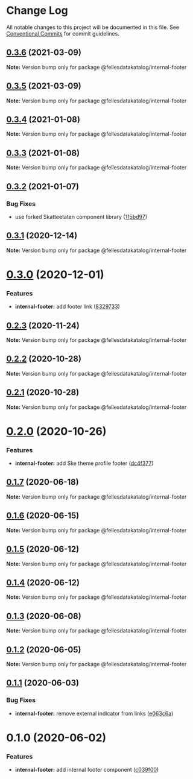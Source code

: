 # Change Log

All notable changes to this project will be documented in this file.
See [Conventional Commits](https://conventionalcommits.org) for commit guidelines.

## [0.3.6](https://github.com/fellesdatakatalog/fdk-kit/compare/@fellesdatakatalog/internal-footer@0.3.5...@fellesdatakatalog/internal-footer@0.3.6) (2021-03-09)

**Note:** Version bump only for package @fellesdatakatalog/internal-footer





## [0.3.5](https://github.com/fellesdatakatalog/fdk-kit/compare/@fellesdatakatalog/internal-footer@0.3.4...@fellesdatakatalog/internal-footer@0.3.5) (2021-03-09)

**Note:** Version bump only for package @fellesdatakatalog/internal-footer





## [0.3.4](https://github.com/fellesdatakatalog/fdk-kit/compare/@fellesdatakatalog/internal-footer@0.3.3...@fellesdatakatalog/internal-footer@0.3.4) (2021-01-08)

**Note:** Version bump only for package @fellesdatakatalog/internal-footer





## [0.3.3](https://github.com/fellesdatakatalog/fdk-kit/compare/@fellesdatakatalog/internal-footer@0.3.2...@fellesdatakatalog/internal-footer@0.3.3) (2021-01-08)

**Note:** Version bump only for package @fellesdatakatalog/internal-footer





## [0.3.2](https://github.com/fellesdatakatalog/fdk-kit/compare/@fellesdatakatalog/internal-footer@0.3.1...@fellesdatakatalog/internal-footer@0.3.2) (2021-01-07)


### Bug Fixes

* use forked Skatteetaten component library ([115bd97](https://github.com/fellesdatakatalog/fdk-kit/commit/115bd973fd10b4da19c0c5c2dfb9954c029f695c))





## [0.3.1](https://github.com/fellesdatakatalog/fdk-kit/compare/@fellesdatakatalog/internal-footer@0.3.0...@fellesdatakatalog/internal-footer@0.3.1) (2020-12-14)

**Note:** Version bump only for package @fellesdatakatalog/internal-footer





# [0.3.0](https://github.com/fellesdatakatalog/fdk-kit/compare/@fellesdatakatalog/internal-footer@0.2.3...@fellesdatakatalog/internal-footer@0.3.0) (2020-12-01)


### Features

* **internal-footer:** add footer link ([8329733](https://github.com/fellesdatakatalog/fdk-kit/commit/8329733bd02477e3ef09960371c8e83334687885))





## [0.2.3](https://github.com/fellesdatakatalog/fdk-kit/compare/@fellesdatakatalog/internal-footer@0.2.2...@fellesdatakatalog/internal-footer@0.2.3) (2020-11-24)

**Note:** Version bump only for package @fellesdatakatalog/internal-footer





## [0.2.2](https://github.com/fellesdatakatalog/fdk-kit/compare/@fellesdatakatalog/internal-footer@0.2.1...@fellesdatakatalog/internal-footer@0.2.2) (2020-10-28)

**Note:** Version bump only for package @fellesdatakatalog/internal-footer





## [0.2.1](https://github.com/fellesdatakatalog/fdk-kit/compare/@fellesdatakatalog/internal-footer@0.2.0...@fellesdatakatalog/internal-footer@0.2.1) (2020-10-28)

**Note:** Version bump only for package @fellesdatakatalog/internal-footer





# [0.2.0](https://github.com/fellesdatakatalog/fdk-kit/compare/@fellesdatakatalog/internal-footer@0.1.6...@fellesdatakatalog/internal-footer@0.2.0) (2020-10-26)


### Features

* **internal-footer:** add Ske theme profile footer ([dc4f377](https://github.com/fellesdatakatalog/fdk-kit/commit/dc4f377500648e6eb6baf4598a550b39f17b5e2a))





## [0.1.7](https://github.com/fellesdatakatalog/fdk-kit/compare/@fellesdatakatalog/internal-footer@0.1.6...@fellesdatakatalog/internal-footer@0.1.7) (2020-06-18)

**Note:** Version bump only for package @fellesdatakatalog/internal-footer





## [0.1.6](https://github.com/fellesdatakatalog/fdk-kit/compare/@fellesdatakatalog/internal-footer@0.1.5...@fellesdatakatalog/internal-footer@0.1.6) (2020-06-15)

**Note:** Version bump only for package @fellesdatakatalog/internal-footer





## [0.1.5](https://github.com/fellesdatakatalog/fdk-kit/compare/@fellesdatakatalog/internal-footer@0.1.4...@fellesdatakatalog/internal-footer@0.1.5) (2020-06-12)

**Note:** Version bump only for package @fellesdatakatalog/internal-footer





## [0.1.4](https://github.com/fellesdatakatalog/fdk-kit/compare/@fellesdatakatalog/internal-footer@0.1.3...@fellesdatakatalog/internal-footer@0.1.4) (2020-06-12)

**Note:** Version bump only for package @fellesdatakatalog/internal-footer





## [0.1.3](https://github.com/fellesdatakatalog/fdk-kit/compare/@fellesdatakatalog/internal-footer@0.1.2...@fellesdatakatalog/internal-footer@0.1.3) (2020-06-08)

**Note:** Version bump only for package @fellesdatakatalog/internal-footer





## [0.1.2](https://github.com/fellesdatakatalog/fdk-kit/compare/@fellesdatakatalog/internal-footer@0.1.1...@fellesdatakatalog/internal-footer@0.1.2) (2020-06-05)

**Note:** Version bump only for package @fellesdatakatalog/internal-footer





## [0.1.1](https://github.com/fellesdatakatalog/fdk-kit/compare/@fellesdatakatalog/internal-footer@0.1.0...@fellesdatakatalog/internal-footer@0.1.1) (2020-06-03)


### Bug Fixes

* **internal-footer:** remove external indicator from links ([e063c6a](https://github.com/fellesdatakatalog/fdk-kit/commit/e063c6ab0eb04513ff945015f6f23e2e40196abe))





# 0.1.0 (2020-06-02)


### Features

* **internal-footer:** add internal footer component ([c039f00](https://github.com/fellesdatakatalog/fdk-kit/commit/c039f0016aaabf2f35b89a7b69b470c3c25a911f))
